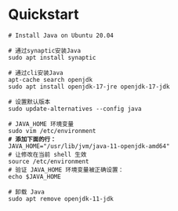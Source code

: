 # Quickstart



<pre class="language-bash"><code class="lang-bash"># Install Java on Ubuntu 20.04

# 通过synaptic安装Java
sudo apt install synaptic

# 通过cli安装Java
apt-cache search openjdk
sudo apt install openjdk-17-jre openjdk-17-jdk

# 设置默认版本
sudo update-alternatives --config java

# JAVA_HOME 环境变量
sudo vim /etc/environment
<strong># 添加下面的行：
</strong>JAVA_HOME="/usr/lib/jvm/java-11-openjdk-amd64"
# 让修改在当前 shell 生效
source /etc/environment
# 验证 JAVA_HOME 环境变量被正确设置：
echo $JAVA_HOME

# 卸载 Java
sudo apt remove openjdk-11-jdk
</code></pre>

